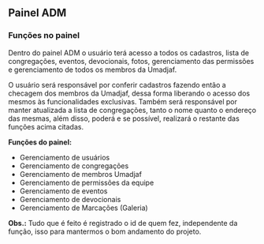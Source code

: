 ## Painel ADM

### Funções no painel
Dentro do painel ADM o usuário terá acesso a todos os cadastros, lista de congregações, eventos, devocionais, fotos, gerenciamento das permissões e gerenciamento de todos os membros da Umadjaf.

O usuário será responsável por conferir cadastros fazendo então a checagem dos membros da Umadjaf, dessa forma liberando o acesso dos mesmos às funcionalidades exclusivas. Também será responsável por manter atualizada a lista de congregações, tanto o nome quanto o endereço das mesmas, além disso, poderá e se possível, realizará o restante das funções acima citadas.

**Funções do painel:**
- Gerenciamento de usuários
- Gerenciamento de congregações
- Gerenciamento de membros Umadjaf
- Gerenciamento de permissões da equipe
- Gerenciamento de eventos
- Gerenciamento de devocionais
- Gerenciamento de Marcações (Galeria)

**Obs.:** Tudo que é feito é registrado o id de quem fez, independente da função, isso para mantermos o bom andamento do projeto.
